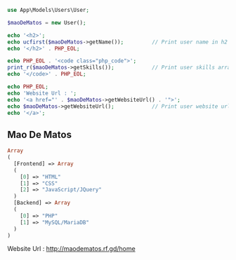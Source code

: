 ```php
use App\Models\Users\User;

$maoDeMatos = new User();

echo '<h2>';
echo ucfirst($maoDeMatos->getName());         // Print user name in h2 tag
echo '</h2>' . PHP_EOL;

echo PHP_EOL . '<code class="php_code">';
print_r($maoDeMatos->getSkills());            // Print user skills array in code block
echo '</code>' . PHP_EOL;

echo PHP_EOL;
echo 'Website Url : ';
echo '<a href="' . $maoDeMatos->getWebsiteUrl() . '">';
echo $maoDeMatos->getWebsiteUrl();            // Print user website url
echo '</a>';
```

## Mao De Matos
```php
Array
(
  [Frontend] => Array
  (
    [0] => "HTML"
    [1] => "CSS"
    [2] => "JavaScript/JQuery"
  )
  [Backend] => Array
  (
    [0] => "PHP"
    [1] => "MySQL/MariaDB"
  )
)
```
Website Url : http://maodematos.rf.gd/home

<!---
MaoDeMatos/MaoDeMatos is a ✨ special ✨ repository because its `README.md` (this file) appears on your GitHub profile.
You can click the Preview link to take a look at your changes.
--->
